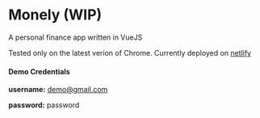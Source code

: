 # Monely (WIP)

A personal finance app written in VueJS

Tested only on the latest verion of Chrome. Currently deployed on [netlify](https://wonderful-hodgkin-3ba881.netlify.app/)

#### Demo Credentials

**username:** demo@gmail.com

**password:** password

